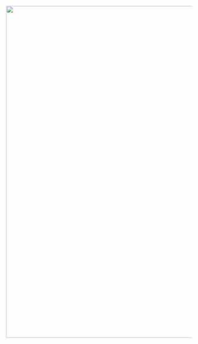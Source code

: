 <p align="center">
    <img src="https://github.com/I2S9/I2S9/assets/111307883/d1490f55-b86f-485c-8368-7e5e21f1edac" width="900" />
</p>
